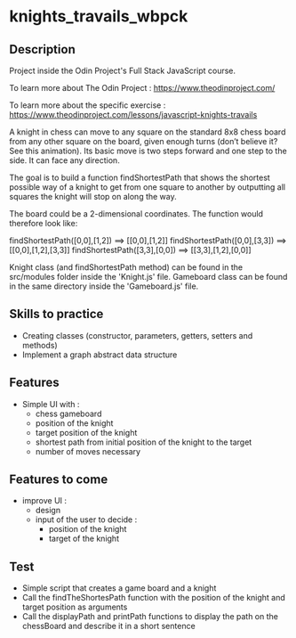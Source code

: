 # knights_travails_wbpck

## Description

Project inside the Odin Project's Full Stack JavaScript course.

To learn more about The Odin Project : https://www.theodinproject.com/

To learn more about the specific exercise : https://www.theodinproject.com/lessons/javascript-knights-travails

A knight in chess can move to any square on the standard 8x8 chess board from any other square on the board, given enough turns (don’t believe it? See this animation). Its basic move is two steps forward and one step to the side. It can face any direction.

The goal is to build a function findShortestPath that shows the shortest possible way of a knight to get from one square to another by outputting all squares the knight will stop on along the way.

The board could be a 2-dimensional coordinates. The function would therefore look like:

findShortestPath([0,0],[1,2]) ==> [[0,0],[1,2]]
findShortestPath([0,0],[3,3]) ==> [[0,0],[1,2],[3,3]]
findShortestPath([3,3],[0,0]) ==> [[3,3],[1,2],[0,0]]

Knight class (and findShortestPath method) can be found in the src/modules folder inside the 'Knight.js' file.
Gameboard class can be found in the same directory inside the 'Gameboard.js' file.

## Skills to practice

- Creating classes (constructor, parameters, getters, setters and methods)
- Implement a graph abstract data structure

## Features

- Simple UI with :
  - chess gameboard
  - position of the knight
  - target position of the knight
  - shortest path from initial position of the knight to the target
  - number of moves necessary

## Features to come

- improve UI :
  - design
  - input of the user to decide :
    - position of the knight
    - target of the knight

## Test

- Simple script that creates a game board and a knight
- Call the findTheShortesPath function with the position of the knight and target position as arguments
- Call the displayPath and printPath functions to display the path on the chessBoard and describe it in a short sentence
